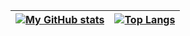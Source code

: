 

| [![My GitHub stats](https://github-readme-stats.vercel.app/api?username=de1ukc&theme=cobalt&hide_border=true&show_icons=true&count_private=true&bg_color=00000000)](https://github.com/anuraghazra/github-readme-stats) | [![Top Langs](https://github-readme-stats.vercel.app/api/top-langs/?username=de1ukc&layout=compact&theme=cobalt&hide_border=true&count_private=true&bg_color=00000000&langs_count=8&hide=javascript,html,css,Stata,Shell,Makefile,Ml)](https://github.com/anuraghazra/github-readme-stats) |
| ----------- | ----------- |
